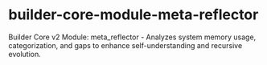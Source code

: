 # builder-core-module-meta-reflector
Builder Core v2 Module: meta_reflector - Analyzes system memory usage, categorization, and gaps to enhance self-understanding and recursive evolution.
